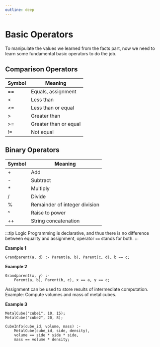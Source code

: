 ```yaml
---
outline: deep
---
```


# Basic Operators

To manipulate the values we learned from the facts part, now we need to learn some fundamental basic operators to do the job.

## Comparison Operators

| Symbol | Meaning                |
|--------|------------------------|
| ==     | Equals, assignment     |
| <      | Less than              |
| <=     | Less than or equal     |
| >      | Greater than           |
| >=     | Greater than or equal  |
| !=     | Not equal              |

## Binary Operators

| Symbol | Meaning                     |
|--------|-----------------------------|
| +      | Add                         |
| -      | Subtract                    |
| *      | Multiply                    |
| /      | Divide                      |
| %      | Remainder of integer division|
| ^      | Raise to power              |
| ++     | String concatenation        |

:::tip
Logic Programming is declarative, and thus there is no difference between equality and assignment, operator `==` stands for both.
:::

**Example 1**
```
Grandparent(a, d) :- Parent(a, b), Parent(c, d), b == c;
```

**Example 2**
```
Grandparent(x, y) :-
    Parent(a, b), Parent(b, c), x == a, y == c;
```

Assignment can be used to store results of intermediate computation. Example: Compute volumes and mass of metal cubes.

**Example 3**
```
MetalCube("cube1", 10, 15);
MetalCube("cube2", 20, 8);

CubeInfo(cube_id, volume, mass) :-
    MetalCube(cube_id, side, density),
    volume == side * side * side,
    mass == volume * density;
```
